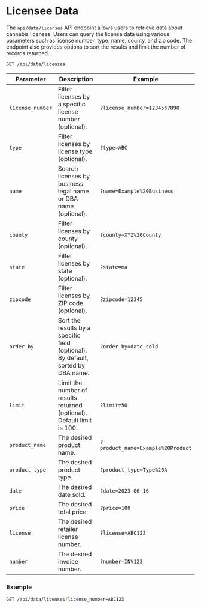 # Licensee Data <a name="licensee-data"></a>

The `api/data/licenses` API endpoint allows users to retrieve data about cannabis licenses. Users can query the license data using various parameters such as license number, type, name, county, and zip code. The endpoint also provides options to sort the results and limit the number of records returned.

```bash
GET /api/data/licenses
```
| Parameter       | Description                                              | Example                         |
|-----------------|------------------------------------------------------|---------------------------------|
| `license_number`| Filter licenses by a specific license number (optional).  | `?license_number=1234567890`       |
| `type`          | Filter licenses by license type (optional).              | `?type=ABC`                         |
| `name`          | Search licenses by business legal name or DBA name (optional). | `?name=Example%20Business`             |
| `county`        | Filter licenses by county (optional).                   | `?county=XYZ%20County`                 |
| `state`         | Filter licenses by state (optional).                   | `?state=ma`                 |
| `zipcode`       | Filter licenses by ZIP code (optional).                 | `?zipcode=12345`                     |
| `order_by`      | Sort the results by a specific field (optional). By default, sorted by DBA name. | `?order_by=date_sold`       |
| `limit`         | Limit the number of results returned (optional). Default limit is 100. | `?limit=50`          |
| `product_name`  | The desired product name.                              | `?product_name=Example%20Product`      |
| `product_type`  | The desired product type.                              | `?product_type=Type%20A`                |
| `date`          | The desired date sold.                                 | `?date=2023-06-16`                   |
| `price`         | The desired total price.                               | `?price=100`                         |
| `license`       | The desired retailer license number.                    | `?license=ABC123`                    |
| `number`        | The desired invoice number.                            | `?number=INV123`                     |

### Example

```bash
GET /api/data/licenses?license_number=ABC123
```
